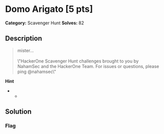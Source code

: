 # Domo Arigato [5 pts]

**Category:** Scavenger Hunt
**Solves:** 82

## Description
>mister...<br><br>\\"HackerOne Scavenger Hunt challenges brought to you by NahamSec and the HackerOne Team. For issues or questions, please ping @nahamsec\\"

**Hint**
* -

## Solution

### Flag

